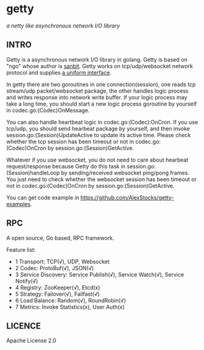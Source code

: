 # getty 

 *a netty like asynchronous network I/O library*

## INTRO

Getty is a asynchronous network I/O library in golang. Getty is based on "ngo" whose author is [sanbit](https://github.com/sanbit). Getty works on tcp/udp/websocket network protocol and supplies [a uniform interface](https://github.com/alexstocks/getty/blob/master/getty.go#L45).

In getty there are two goroutines in one connection(session), one reads tcp stream/udp packet/websocket package, the other handles logic process and writes response into network write buffer. If your logic process may take a long time, you should start a new logic process goroutine by yourself in codec.go:(Codec)OnMessage.

You can also handle heartbeat logic in codec.go:(Codec):OnCron. If you use tcp/udp, you should send hearbeat package by yourself, and then invoke session.go:(Session)UpdateActive to update its active time. Please check whether the tcp session has been timeout or not in codec.go:(Codec)OnCron by session.go:(Session)GetActive.

Whatever if you use websocket, you do not need to care about hearbeat request/response because Getty do this task in session.go:(Session)handleLoop by sending/received websocket ping/pong frames. You just need to  check whether the websocket session has been timeout or not in codec.go:(Codec)OnCron by session.go:(Session)GetActive.

You can get code example in https://github.com/AlexStocks/getty-examples.

## RPC

A open source, Go based, RPC framework. 

Feature list:

- 1 Transport: TCP(√), UDP, Websocket
- 2 Codec: ProtoBuf(√), JSON(√)
- 3 Service Discovery: Service Publish(√), Service Watch(√), Service Notify(√)
- 4 Registry: ZooKeeper(√), Etcd(x)
- 5 Strategy: Failover(√), Failfast(√)
- 6 Load Balance: Random(√), RoundRobin(√)
- 7 Metrics:  Invoke Statistics(x), User Auth(x)

## 

 

## LICENCE 

Apache License 2.0


